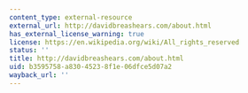```yaml
---
content_type: external-resource
external_url: http://davidbreashears.com/about.html
has_external_license_warning: true
license: https://en.wikipedia.org/wiki/All_rights_reserved
status: ''
title: http://davidbreashears.com/about.html
uid: b3595758-a830-4523-8f1e-06dfce5d07a2
wayback_url: ''
---
```

